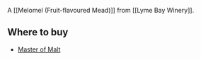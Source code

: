 A [[Melomel (Fruit-flavoured Mead)]] from [[Lyme Bay Winery]].

## Where to buy

- [Master of Malt](https://scripts.affiliatefuture.com/AFClick.asp?affiliateID=345342&merchantID=7042&programmeID=25000&mediaID=0&tracking=&afsource=60&url=https%3a%2f%2fwww.masterofmalt.com%2fmead%2flyme-bay-winery%2frhubarb-mead-lyme-bay-winery-mead%2f%3fsrh%3d1)